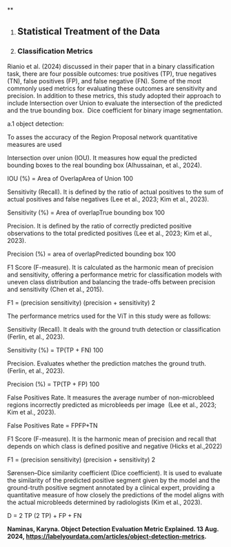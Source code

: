 
**

1. ## Statistical Treatment of the Data
    

1. ### Classification Metrics
    

Rianio et al. (2024) discussed in their paper that in a binary classification task, there are four possible outcomes: true positives (TP), true negatives (TN), false positives (FP), and false negative (FN). Some of the most commonly used metrics for evaluating these outcomes are sensitivity and precision. In addition to these metrics, this study adopted their approach to include Intersection over Union to evaluate the intersection of the predicted and the true bounding box.  Dice coefficient for binary image segmentation. 

a.1 object detection:

To asses the accuracy of the Region Proposal network quantitative measures are used

Intersection over union (IOU). It measures how equal the predicted  
bounding boxes to the real bounding box (Alhussainan, et al., 2024).

IOU (%) = Area of OverlapArea of Union 100

Sensitivity (Recall). It is defined by the ratio of actual positives to the sum of actual positives and false negatives (Lee et al., 2023; Kim et al., 2023).

Sensitivity (%) = Area of overlapTrue bounding box 100

Precision. It is defined by the ratio of correctly predicted positive observations to the total predicted positives (Lee et al., 2023; Kim et al., 2023).

Precision (%) = area of overlapPredicted bounding box 100

F1 Score (F-measure). It is calculated as the harmonic mean of precision and sensitivity, offering a performance metric for classification models with uneven class distribution and balancing the trade-offs between precision and sensitivity (Chen et al., 2015).

F1 = (precision sensitivity) (precision + sensitivity) 2

  

The performance metrics used for the ViT in this study were as follows:

Sensitivity (Recall). It deals with the ground truth detection or classification (Ferlin, et al., 2023).

Sensitivity (%) = TP(TP + FN) 100

Precision. Evaluates whether the prediction matches the ground truth. (Ferlin, et al., 2023).

Precision (%) = TP(TP + FP) 100

False Positives Rate. It measures the average number of non-microbleed regions incorrectly predicted as microbleeds per image  (Lee et al., 2023; Kim et al., 2023).

False Positives Rate = FPFP+TN

F1 Score (F-measure). It is the harmonic mean of precision and recall that depends on which class is defined positive and negative (Hicks et al.,2022)

F1 = (precision sensitivity) (precision + sensitivity) 2

Sørensen–Dice similarity coefficient (Dice coefficient). It is used to evaluate the similarity of the predicted positive segment given by the model and the ground-truth positive segment annotated by a clinical expert, providing a quantitative measure of how closely the predictions of the model aligns with the actual microbleeds determined by radiologists (Kim et al., 2023). 

D = 2 TP (2 TP) + FP + FN



**Naminas, Karyna. Object Detection Evaluation Metric Explained. 13 Aug. 2024, https://labelyourdata.com/articles/object-detection-metrics.**